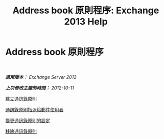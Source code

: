 ﻿---
title: 'Address book 原則程序: Exchange 2013 Help'
TOCTitle: Address book 原則程序
ms:assetid: 1204db89-ee4b-459a-8c14-e8d60dd6c4a4
ms:mtpsurl: https://technet.microsoft.com/zh-tw/library/Hh529916(v=EXCHG.150)
ms:contentKeyID: 50472596
ms.date: 05/21/2018
mtps_version: v=EXCHG.150
ms.translationtype: MT
---

# Address book 原則程序

 

_**適用版本：** Exchange Server 2013_

_**上次修改主題的時間：** 2012-10-11_

[建立通訊錄原則](https://docs.microsoft.com/zh-tw/exchange/address-books/address-book-policies/create-an-address-book-policy)

[通訊錄原則指派給郵件使用者](https://docs.microsoft.com/zh-tw/exchange/address-books/address-book-policies/assign-an-address-book-policy-to-mail-users)

[變更通訊錄原則的設定](https://docs.microsoft.com/zh-tw/exchange/address-books/address-book-policies/change-the-settings-of-an-address-book-policy)

[移除通訊錄原則](https://docs.microsoft.com/zh-tw/exchange/address-books/address-book-policies/remove-an-address-book-policy)

